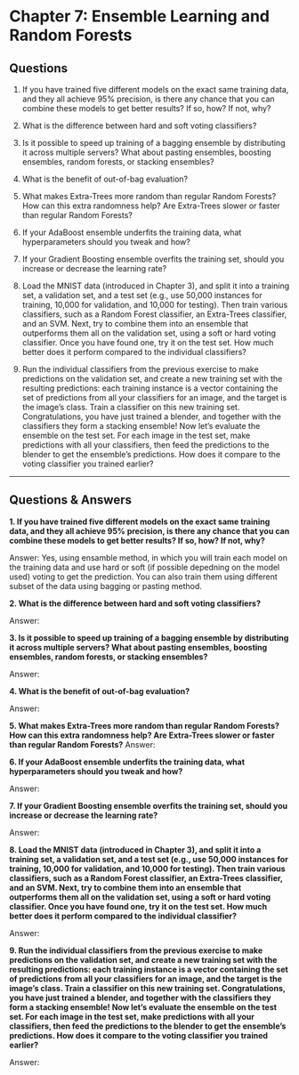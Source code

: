 # Chapter 7: Ensemble Learning and Random Forests #

## Questions ##

1. If you have trained five different models on the exact same training data, and they all achieve 95% precision, is there any chance that you can combine these models to get better results? If so, how? If not, why?

2. What is the difference between hard and soft voting classifiers?

3. Is it possible to speed up training of a bagging ensemble by distributing it across multiple servers? What about pasting ensembles, boosting ensembles, random
forests, or stacking ensembles?

4. What is the benefit of out-of-bag evaluation?

5. What makes Extra-Trees more random than regular Random Forests? How can this extra randomness help? Are Extra-Trees slower or faster than regular Random Forests?

6. If your AdaBoost ensemble underfits the training data, what hyperparameters should you tweak and how?

7. If your Gradient Boosting ensemble overfits the training set, should you increase or decrease the learning rate?

8. Load the MNIST data (introduced in Chapter 3), and split it into a training set, a validation set, and a test set (e.g., use 50,000 instances for training, 10,000 for validation, and 10,000 for testing). Then train various classifiers, such as a Random Forest classifier, an Extra-Trees classifier, and an SVM. Next, try to combine them into an ensemble that outperforms them all on the validation set, using a soft or hard voting classifier. Once you have found one, try it on the test set. How much better does it perform compared to the individual classifiers?

9. Run the individual classifiers from the previous exercise to make predictions on the validation set, and create a new training set with the resulting predictions: each training instance is a vector containing the set of predictions from all your classifiers for an image, and the target is the image’s class. Train a classifier on
this new training set. Congratulations, you have just trained a blender, and together with the classifiers they form a stacking ensemble! Now let’s evaluate the ensemble on the test set. For each image in the test set, make predictions with all your classifiers, then feed the predictions to the blender to get the ensemble’s predictions. How does it compare to the voting classifier you trained earlier?

----------------------------------------------------------------------------------------------------------------------------------------------------------------


## Questions & Answers ##

**1. If you have trained five different models on the exact same training data, and they all achieve 95% precision, is there any chance that you can combine these models to get better results? If so, how? If not, why?**

Answer:
Yes, using ensamble method, in which you will train each model on the training data and use hard or soft (if possible depedning on the model used) voting to get the prediction. You can also train them using different subset of the data using bagging or pasting method.  

**2. What is the difference between hard and soft voting classifiers?**

Answer:


**3. Is it possible to speed up training of a bagging ensemble by distributing it across multiple servers? What about pasting ensembles, boosting ensembles, random
forests, or stacking ensembles?**

Answer:


**4. What is the benefit of out-of-bag evaluation?**

Answer:


**5. What makes Extra-Trees more random than regular Random Forests? How can this extra randomness help? Are Extra-Trees slower or faster than regular Random Forests?**
Answer:


**6. If your AdaBoost ensemble underfits the training data, what hyperparameters should you tweak and how?**

Answer:



**7. If your Gradient Boosting ensemble overfits the training set, should you increase or decrease the learning rate?**

Answer:


**8. Load the MNIST data (introduced in Chapter 3), and split it into a training set, a validation set, and a test set (e.g., use 50,000 instances for training, 10,000 for validation, and 10,000 for testing). Then train various classifiers, such as a Random Forest classifier, an Extra-Trees classifier, and an SVM. Next, try to combine them into an ensemble that outperforms them all on the validation set, using a soft or hard voting classifier. Once you have found one, try it on the test set. How much better does it perform compared to the individual classifier?**

Answer:


**9. Run the individual classifiers from the previous exercise to make predictions on the validation set, and create a new training set with the resulting predictions: each training instance is a vector containing the set of predictions from all your classifiers for an image, and the target is the image’s class. Train a classifier on
this new training set. Congratulations, you have just trained a blender, and together with the classifiers they form a stacking ensemble! Now let’s evaluate the ensemble on the test set. For each image in the test set, make predictions with all your classifiers, then feed the predictions to the blender to get the ensemble’s predictions. How does it compare to the voting classifier you trained earlier?**

Answer:

